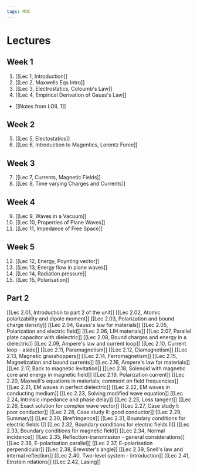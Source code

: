 ```yaml
---
tags: MOC
---
```


# Lectures

## Week 1
1. [[Lec 1, Introduction]]
2. [[Lec 2, Maxwells Eqs Intro]]
3. [[Lec 3, Electrostatics, Coloumb's Law]]
4. [[Lec 4, Empirical Derivation of Gauss's Law]]

- [[Notes from LOIL 1]]

## Week 2
5. [[Lec 5, Electostatics]]
6. [[Lec 6, Introduction to Magentics, Lorentz Force]]

## Week 3
7. [[Lec 7, Currents, Magnetic Fields]]
8. [[Lec 8, Time varying Charges and Currents]]

## Week 4
9. [[Lec 9, Waves in a Vacuum]]
10. [[Lec 10, Properties of Plane Waves]]
11. [[Lec 11, Impedance of Free Space]]

## Week 5
12. [[Lec 12, Energy, Poynting vector]]
13. [[Lec 13, Energy flow in plane waves]]
14. [[Lec 14, Radiation pressure]]
15. [[Lec 15, Polarisation]]

## Part 2

[[Lec 2.01, Introduction to part 2 of the unit]]
[[Lec 2.02, Atomic polarizability and dipole moment]]
[[Lec 2.03, Polarization and bound charge density]]
[[Lec 2.04, Gauss's law for materials]]
[[Lec 2.05, Polarization and electric field]]
[[Lec 2.06, LIH materials]]
[[Lec 2.07, Parallel plate capacitor with dielectric]]
[[Lec 2.08, Bound charges and energy in a dielectric]]
[[Lec 2.09, Ampere's law and current loop]]
[[Lec 2.10, Current loop - aside]]
[[Lec 2.11, Paramagnetism]]
[[Lec 2.12, Diamagnetism]]
[[Lec 2.13, Magnetic grasshoppers]]
[[Lec 2.14, Ferromagnetism]]
[[Lec 2.15, Magnetization and bound currents]]
[[Lec 2.16, Ampere's law for materials]]
[[Lec 2.17, Back to magnetic levitation]]
[[Lec 2.18, Solenoid with magnetic core and energy in magnetic field]]
[[Lec 2.19, Polarization current]]
[[Lec 2.20, Maxwell's equations in materials; comment on field frequencies]]
[[Lec 2.21, EM waves in perfect dielectric]]
[[Lec 2.22, EM waves in conducting medium]]
[[Lec 2.23, Solving modified wave equation]]
[[Lec 2.24, Intrinsic impedance and phase delay]]
[[Lec 2.25, Loss tangent]]
[[Lec 2.26, Exact solution for complex wave vector]]
[[Lec 2.27, Case study I: poor conductor]]
[[Lec 2.28, Case study II: good conductor]]
[[Lec 2.29, Summary]]
[[Lec 2.30, Birefringence]]
[[Lec 2.31, Boundary conditions for electric fields I]]
[[Lec 2.32, Boundary conditions for electric fields II]]
[[Lec 2.33, Boundary conditions for magnetic field]]
[[Lec 2.34, Normal incidence]]
[[Lec 2.35, Reflection-transmission - general considerations]]
[[Lec 2.36, E-polarisation parallel]]
[[Lec 2.37, E-polarisation perpendicular]]
[[Lec 2.38, Brewster's angle]]
[[Lec 2.39, Snell's law and internal reflection]]
[[Lec 2.40, Two-level system - introduction]]
[[Lec 2.41, Einstein relations]]
[[Lec 2.42, Lasing]]
